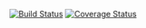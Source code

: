 [![Build Status](https://travis-ci.org/ubuntu-core/snapversion.svg)](https://travis-ci.org/ubuntu-core/snapversion) [![Coverage Status](https://coveralls.io/repos/github/ubuntu-core/snapversion/badge.svg?branch=master)](https://coveralls.io/github/ubuntu-core/snapversion?branch=master)
